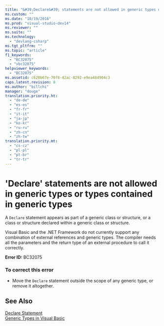 ```yaml
---
title: "&#39;Declare&#39; statements are not allowed in generic types or types contained in generic types | hehe"
ms.custom: ""
ms.date: "10/19/2016"
ms.prod: "visual-studio-dev14"
ms.reviewer: ""
ms.suite: ""
ms.technology: 
  - "devlang-csharp"
ms.tgt_pltfrm: ""
ms.topic: "article"
f1_keywords: 
  - "BC32075"
  - "vbc32075"
helpviewer_keywords: 
  - "BC32075"
ms.assetid: c620b67e-70f8-42ac-8292-e9ea484904c3
caps.latest.revision: 8
ms.author: "billchi"
manager: "douge"
translation.priority.ht: 
  - "de-de"
  - "es-es"
  - "fr-fr"
  - "it-it"
  - "ja-jp"
  - "ko-kr"
  - "ru-ru"
  - "zh-cn"
  - "zh-tw"
translation.priority.mt: 
  - "cs-cz"
  - "pl-pl"
  - "pt-br"
  - "tr-tr"
---
```

# &#39;Declare&#39; statements are not allowed in generic types or types contained in generic types
A `Declare` statement appears as part of a generic class or structure, or a class or structure declared within a generic class or structure.  
  
 Visual Basic and the .NET Framework do not currently support any combination of external references and generic types. The compiler needs all the parameters and the return type of an external procedure to call it correctly.  
  
 **Error ID:** BC32075  
  
### To correct this error  
  
-   Move the `Declare` statement outside the scope of any generic type, or remove it altogether.  
  
## See Also  
 [Declare Statement](../Topic/Declare%20Statement.md)   
 [Generic Types in Visual Basic](../Topic/Generic%20Types%20in%20Visual%20Basic%20\(Visual%20Basic\).md)